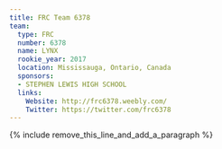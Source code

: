 ```yaml
---
title: FRC Team 6378
team:
  type: FRC
  number: 6378
  name: LYNX
  rookie_year: 2017
  location: Mississauga, Ontario, Canada
  sponsors:
  - STEPHEN LEWIS HIGH SCHOOL
  links:
    Website: http://frc6378.weebly.com/
    Twitter: https://twitter.com/frc6378
---
```


{% include remove_this_line_and_add_a_paragraph %}